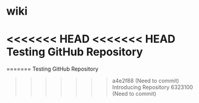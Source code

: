 # wiki

<<<<<<< HEAD
<<<<<<< HEAD
Testing GitHub Repository
=======
=======
Testing GitHub Repository

>>>>>>> a4e2f88 (Need to commit)
Introducing Repository
>>>>>>> 6323100 (Need to commit)
